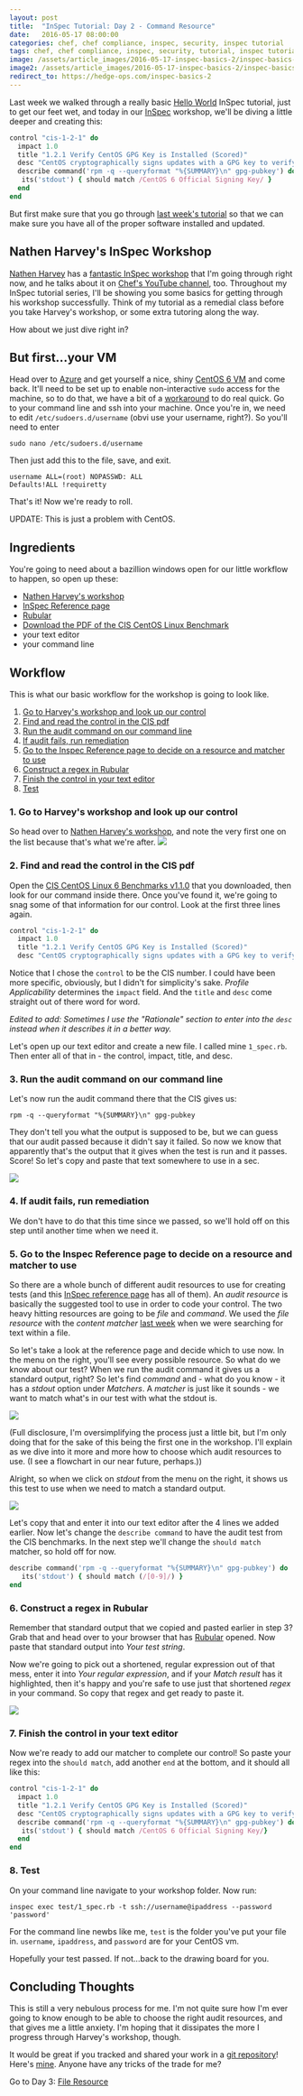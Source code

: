 ```yaml
---
layout: post
title:  "InSpec Tutorial: Day 2 - Command Resource"
date:   2016-05-17 08:00:00
categories: chef, chef compliance, inspec, security, inspec tutorial
tags: chef, chef compliance, inspec, security, tutorial, inspec tutorial
image: /assets/article_images/2016-05-17-inspec-basics-2/inspec-basics-2.jpg
image2: /assets/article_images/2016-05-17-inspec-basics-2/inspec-basics-2-mobile.jpg
redirect_to: https://hedge-ops.com/inspec-basics-2
---
```

Last week we walked through a really basic [Hello World](http://www.anniehedgie.com/inspec-basics-1) InSpec tutorial, just to get our feet wet, and today in our [InSpec](https://www.chef.io/inspec/) workshop, we'll be diving a little deeper and creating this:

```ruby
control "cis-1-2-1" do                      
  impact 1.0                                
  title "1.2.1 Verify CentOS GPG Key is Installed (Scored)"
  desc "CentOS cryptographically signs updates with a GPG key to verify that they are valid."
  describe command('rpm -q --queryformat "%{SUMMARY}\n" gpg-pubkey') do
   its('stdout') { should match /CentOS 6 Official Signing Key/ }
  end
end
```

But first make sure that you go through [last week's tutorial](http://www.anniehedgie.com/inspec-basics-1) so that we can make sure you have all of the proper software installed and updated.

## Nathen Harvey's InSpec Workshop
[Nathen Harvey](http://nathenharvey.com/) has a [fantastic InSpec workshop](https://github.com/anniehedgpeth/workshops/tree/7d2bd8d98514a833a4293c0b3ff4b01bc6297b20/InSpec) that I'm going through right now, and he talks about it on [Chef's YouTube channel](https://youtu.be/dEPe-JXRjVU), too. Throughout my InSpec tutorial series, I'll be showing you some basics for getting through his workshop successfully. Think of my tutorial as a remedial class before you take Harvey's workshop, or some extra tutoring along the way. 

How about we just dive right in?

## But first...your VM
Head over to [Azure](https://portal.azure.com) and get yourself a nice, shiny [CentOS 6 VM](http://www.openlogic.com/products-services/services/cloud-services/azure) and come back. It'll need to be set up to enable non-interactive `sudo` access for the machine, so to do that, we have a bit of a [workaround](https://github.com/chef/train/issues/60) to do real quick. Go to your command line and ssh into your machine. Once you're in, we need to edit `/etc/sudoers.d/username` (obvi use your username, right?). So you'll need to enter

```
sudo nano /etc/sudoers.d/username
```

Then just add this to the file, save, and exit.

```
username ALL=(root) NOPASSWD: ALL
Defaults!ALL !requiretty
```

That's it! Now we're ready to roll.

UPDATE: This is just a problem with CentOS. 

## Ingredients
You're going to need about a bazillion windows open for our little workflow to happen, so open up these:
  
  - [Nathen Harvey's workshop](https://github.com/anniehedgpeth/workshops/tree/7d2bd8d98514a833a4293c0b3ff4b01bc6297b20/InSpec)
  - [InSpec Reference page](https://docs.chef.io/inspec_reference.html)
  - [Rubular](http://rubular.com/)
  - [Download the PDF of the CIS CentOS Linux Benchmark](https://benchmarks.cisecurity.org/tools2/linux/CIS_CentOS_Linux_6_Benchmark_v1.1.0.pdf)
  - your text editor  
  - your command line

## Workflow
This is what our basic workflow for the workshop is going to look like. 

1. [Go to Harvey's workshop and look up our control](#go-to-harveys-workshop-and-look-up-our-control)
2. [Find and read the control in the CIS pdf](#find-and-read-the-control-in-the-cis-pdf)
3. [Run the audit command on our command line](#run-the-audit-command-on-our-command-line) 
4. [If audit fails, run remediation](#if-audit-fails-run-remediation)
5. [Go to the Inspec Reference page to decide on a resource and matcher to use](#go-to-the-inspec-reference-page-to-decide-on-a-resource-and-matcher-to-use)
6. [Construct a regex in Rubular](#construct-a-regex-in-rubular)
7. [Finish the control in your text editor](#finish-the-control-in-your-text-editor)
8. [Test](#test)

### 1. Go to Harvey's workshop and look up our control
So head over to [Nathen Harvey's workshop](https://github.com/anniehedgpeth/workshops/tree/7d2bd8d98514a833a4293c0b3ff4b01bc6297b20/InSpec), and note the very first one on the list because that's what we're after.
![](/assets/article_images/2016-05-17-inspec-basics-2/04-nathen-harvey.png)

### 2. Find and read the control in the CIS pdf
Open the [CIS CentOS Linux 6 Benchmarks v1.1.0](https://benchmarks.cisecurity.org/tools2/linux/CIS_CentOS_Linux_6_Benchmark_v1.1.0.pdf) that you downloaded, then look for our command inside there. Once you've found it, we're going to snag some of that information for our control. Look at the first three lines again.

```ruby
control "cis-1-2-1" do                      
  impact 1.0                                
  title "1.2.1 Verify CentOS GPG Key is Installed (Scored)"
  desc "CentOS cryptographically signs updates with a GPG key to verify that they are valid."
``` 

Notice that I chose the `control` to be the CIS number. I could have been more specific, obviously, but I didn't for simplicity's sake. *Profile Applicability* determines the `impact` field. And the `title` and `desc` come straight out of there word for word. 

*Edited to add: Sometimes I use the "Rationale" section to enter into the `desc` instead when it describes it in a better way.*

Let's open up our text editor and create a new file. I called mine `1_spec.rb`. Then enter all of that in - the control, impact, title, and desc. 

### 3. Run the audit command on our command line
Let's now run the audit command there that the CIS gives us:

```
rpm -q --queryformat "%{SUMMARY}\n" gpg-pubkey
```

They don't tell you what the output is supposed to be, but we can guess that our audit passed because it didn't say it failed. So now we know that apparently that's the output that it gives when the test is run and it passes. Score! So let's copy and paste that text somewhere to use in a sec. 
 
![](/assets/article_images/2016-05-17-inspec-basics-2/01-audit-command.png)

### 4. If audit fails, run remediation
We don't have to do that this time since we passed, so we'll hold off on this step until another time when we need it.

### 5. Go to the Inspec Reference page to decide on a resource and matcher to use
So there are a whole bunch of different audit resources to use for creating tests (and this [InSpec reference page](https://docs.chef.io/inspec_reference.html) has all of them). An *audit resource* is basically the suggested tool to use in order to code your control. The two heavy hitting resources are going to be *file* and *command*. We used the *file resource* with the *content matcher* [last week](http://www.anniehedgie.com/inspec-basics-1) when we were searching for text within a file. 

So let's take a look at the reference page and decide which to use now. In the menu on the right, you'll see every possible resource. So what do we know about our test? When we run the audit command it gives us a standard output, right? So let's find *command* and - what do you know - it has a *stdout* option under *Matchers*. A *matcher* is just like it sounds - we want to match what's in our test with what the stdout is.

![](/assets/article_images/2016-05-17-inspec-basics-2/03-inspec-resources.png)

(Full disclosure, I'm oversimplifying the process just a little bit, but I'm only doing that for the sake of this being the first one in the workshop. I'll explain as we dive into it more and more how to choose which audit resources to use. (I see a flowchart in our near future, perhaps.))

Alright, so when we click on *stdout* from the menu on the right, it shows us this test to use when we need to match a standard output.

[![](/assets/article_images/2016-05-17-inspec-basics-2/05-stdout.png)](https://docs.chef.io/inspec_reference.html#id31)

Let's copy that and enter it into our text editor after the 4 lines we added earlier. Now let's change the `describe command` to have the audit test from the CIS benchmarks. In the next step we'll change the `should match` matcher, so hold off for now.

```ruby
describe command('rpm -q --queryformat "%{SUMMARY}\n" gpg-pubkey') do
   its('stdout') { should match (/[0-9]/) }
end
```

### 6. Construct a regex in Rubular
Remember that standard output that we copied and pasted earlier in step 3? Grab that and head over to your browser that has [Rubular](http://rubular.com/) opened. Now paste that standard output into *Your test string*. 

Now we're going to pick out a shortened, regular expression out of that mess, enter it into *Your regular expression*, and if your *Match result* has it highlighted, then it's happy and you're safe to use just that shortened *regex* in your command. So copy that regex and get ready to paste it. 

[![](/assets/article_images/2016-05-17-inspec-basics-2/02-rubular.png)](http://rubular.com/r/7969HPaj2n)

### 7. Finish the control in your text editor
Now we're ready to add our matcher to complete our control! So paste your regex into the `should match`, add another `end` at the bottom, and it should all like this:
 
```ruby
control "cis-1-2-1" do                      
  impact 1.0                                
  title "1.2.1 Verify CentOS GPG Key is Installed (Scored)"
  desc "CentOS cryptographically signs updates with a GPG key to verify that they are valid."
  describe command('rpm -q --queryformat "%{SUMMARY}\n" gpg-pubkey') do
   its('stdout') { should match /CentOS 6 Official Signing Key/}
  end
end
```

### 8. Test
On your command line navigate to your workshop folder. Now run:

```
inspec exec test/1_spec.rb -t ssh://username@ipaddress --password 'password'
```

For the command line newbs like me, `test` is the folder you've put your file in. `username`, `ipaddress`, and `password` are for your CentOS vm. 

Hopefully your test passed. If not...back to the drawing board for you. 

## Concluding Thoughts
This is still a very nebulous process for me. I'm not quite sure how I'm ever going to know enough to be able to choose the right audit resources, and that gives me a little anxiety. I'm hoping that it dissipates the more I progress through Harvey's workshop, though. 

It would be great if you tracked and shared your work in a [git repository](https://github.com)! Here's [mine](https://github.com/anniehedgpeth/inspec-workshop.git). Anyone have any tricks of the trade for me?

Go to Day 3: [File Resource](http://www.anniehedgie.com/inspec-basics-3)
